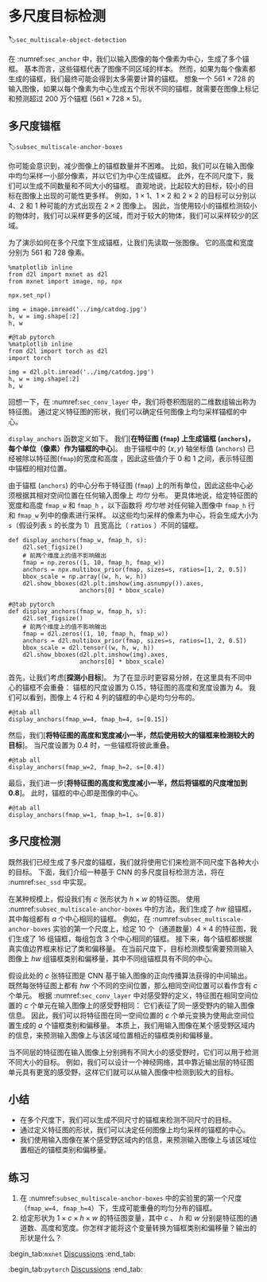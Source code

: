 # 多尺度目标检测
:label:`sec_multiscale-object-detection`

在 :numref:`sec_anchor` 中，我们以输入图像的每个像素为中心，生成了多个锚框。
基本而言，这些锚框代表了图像不同区域的样本。
然而，如果为每个像素都生成的锚框，我们最终可能会得到太多需要计算的锚框。
想象一个 $561 \times 728$ 的输入图像，如果以每个像素为中心生成五个形状不同的锚框，就需要在图像上标记和预测超过 200 万个锚框 ($561 \times 728 \times 5$)。

## 多尺度锚框
:label:`subsec_multiscale-anchor-boxes`

你可能会意识到，减少图像上的锚框数量并不困难。
比如，我们可以在输入图像中均匀采样一小部分像素，并以它们为中心生成锚框。
此外，在不同尺度下，我们可以生成不同数量和不同大小的锚框。
直观地说，比起较大的目标，较小的目标在图像上出现的可能性更多样。
例如，$1 \times 1$、$1 \times 2$ 和 $2 \times 2$ 的目标可以分别以 4、2 和 1 种可能的方式出现在 $2 \times 2$ 图像上。
因此，当使用较小的锚框检测较小的物体时，我们可以采样更多的区域，而对于较大的物体，我们可以采样较少的区域。 

为了演示如何在多个尺度下生成锚框，让我们先读取一张图像。
它的高度和宽度分别为 561 和 728 像素。


```{.python .input}
%matplotlib inline
from d2l import mxnet as d2l
from mxnet import image, np, npx

npx.set_np()

img = image.imread('../img/catdog.jpg')
h, w = img.shape[:2]
h, w
```

```{.python .input}
#@tab pytorch
%matplotlib inline
from d2l import torch as d2l
import torch

img = d2l.plt.imread('../img/catdog.jpg')
h, w = img.shape[:2]
h, w
```

回想一下，在 :numref:`sec_conv_layer` 中，我们将卷积图层的二维数组输出称为特征图。
通过定义特征图的形状，我们可以确定任何图像上均匀采样锚框的中心。 

`display_anchors` 函数定义如下。
我们[**在特征图 (`fmap`) 上生成锚框 (`anchors`)，每个单位（像素）作为锚框的中心**]。
由于锚框中的 $(x, y)$ 轴坐标值 (`anchors`) 已经被除以特征图(`fmap`)的宽度和高度 ，因此这些值介于 0 和 1 之间，表示特征图中锚框的相对位置。 

由于锚框 (`anchors`) 的中心分布于特征图 (`fmap`) 上的所有单位，因此这些中心必须根据其相对空间位置在任何输入图像上 *均匀* 分布。
更具体地说，给定特征图的宽度和高度 `fmap_w` 和 `fmap_h` ，以下函数将 *均匀地* 对任何输入图像中 `fmap_h` 行和 `fmap_w` 列中的像素进行采样。
以这些均匀采样的像素为中心，将会生成大小为 `s`（假设列表 `s` 的长度为 1）且宽高比（ `ratios` ）不同的锚框。


```{.python .input}
def display_anchors(fmap_w, fmap_h, s):
    d2l.set_figsize()
    # 前两个维度上的值不影响输出
    fmap = np.zeros((1, 10, fmap_h, fmap_w))
    anchors = npx.multibox_prior(fmap, sizes=s, ratios=[1, 2, 0.5])
    bbox_scale = np.array((w, h, w, h))
    d2l.show_bboxes(d2l.plt.imshow(img.asnumpy()).axes,
                    anchors[0] * bbox_scale)
```

```{.python .input}
#@tab pytorch
def display_anchors(fmap_w, fmap_h, s):
    d2l.set_figsize()
    # 前两个维度上的值不影响输出
    fmap = d2l.zeros((1, 10, fmap_h, fmap_w))
    anchors = d2l.multibox_prior(fmap, sizes=s, ratios=[1, 2, 0.5])
    bbox_scale = d2l.tensor((w, h, w, h))
    d2l.show_bboxes(d2l.plt.imshow(img).axes,
                    anchors[0] * bbox_scale)
```

首先，让我们考虑[**探测小目标**]。
为了在显示时更容易分辨，在这里具有不同中心的锚框不会重叠：
锚框的尺度设置为 0.15，特征图的高度和宽度设置为 4。
我们可以看到，图像上 4 行和 4 列的锚框的中心是均匀分布的。

```{.python .input}
#@tab all
display_anchors(fmap_w=4, fmap_h=4, s=[0.15])
```

然后，我们[**将特征图的高度和宽度减小一半，然后使用较大的锚框来检测较大的目标**]。
当尺度设置为 0.4 时，一些锚框将彼此重叠。

```{.python .input}
#@tab all
display_anchors(fmap_w=2, fmap_h=2, s=[0.4])
```

最后，我们进一步[**将特征图的高度和宽度减小一半，然后将锚框的尺度增加到0.8**]。
此时，锚框的中心即是图像的中心。

```{.python .input}
#@tab all
display_anchors(fmap_w=1, fmap_h=1, s=[0.8])
```

## 多尺度检测

既然我们已经生成了多尺度的锚框，我们就将使用它们来检测不同尺度下各种大小的目标。
下面，我们介绍一种基于 CNN 的多尺度目标检测方法，将在 :numref:`sec_ssd` 中实现。 

在某种规模上，假设我们有 $c$ 张形状为 $h \times w$ 的特征图。
使用 :numref:`subsec_multiscale-anchor-boxes` 中的方法，我们生成了 $hw$ 组锚框，其中每组都有 $a$ 个中心相同的锚框。
例如，在 :numref:`subsec_multiscale-anchor-boxes` 实验的第一个尺度上，给定 10 个（通道数量）$4 \times 4$ 的特征图，我们生成了 16 组锚框，每组包含 3 个中心相同的锚框。
接下来，每个锚框都根据真实值边界框来标记了类和偏移量。
在当前尺度下，目标检测模型需要预测输入图像上 $hw$ 组锚框类别和偏移量，其中不同组锚框具有不同的中心。

假设此处的 $c$ 张特征图是 CNN 基于输入图像的正向传播算法获得的中间输出。
既然每张特征图上都有 $hw$ 个不同的空间位置，那么相同空间位置可以看作含有 $c$ 个单元。
根据 :numref:`sec_conv_layer` 中对感受野的定义，特征图在相同空间位置的 $c$ 个单元在输入图像上的感受野相同：
它们表征了同一感受野内的输入图像信息。
因此，我们可以将特征图在同一空间位置的 $c$ 个单元变换为使用此空间位置生成的 $a$ 个锚框类别和偏移量。
本质上，我们用输入图像在某个感受野区域内的信息，来预测输入图像上与该区域位置相近的锚框类别和偏移量。 

当不同层的特征图在输入图像上分别拥有不同大小的感受野时，它们可以用于检测不同大小的目标。
例如，我们可以设计一个神经网络，其中靠近输出层的特征图单元具有更宽的感受野，这样它们就可以从输入图像中检测到较大的目标。 


## 小结

* 在多个尺度下，我们可以生成不同尺寸的锚框来检测不同尺寸的目标。
* 通过定义特征图的形状，我们可以决定任何图像上均匀采样的锚框的中心。
* 我们使用输入图像在某个感受野区域内的信息，来预测输入图像上与该区域位置相近的锚框类别和偏移量。


## 练习

1. 在 :numref:`subsec_multiscale-anchor-boxes` 中的实验里的第一个尺度（`fmap_w=4, fmap_h=4`）下，生成可能重叠的均匀分布的锚框。
1. 给定形状为 $1 \times c \times h \times w$ 的特征图变量，其中 $c$ 、 $h$ 和 $w$ 分别是特征图的通道数、高度和宽度。你怎样才能将这个变量转换为锚框类别和偏移量？输出的形状是什么？


:begin_tab:`mxnet`
[Discussions](https://discuss.d2l.ai/t/2947)
:end_tab:

:begin_tab:`pytorch`
[Discussions](https://discuss.d2l.ai/t/2948)
:end_tab:
